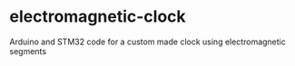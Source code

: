 # electromagnetic-clock
Arduino and STM32 code for a custom made clock using electromagnetic segments
